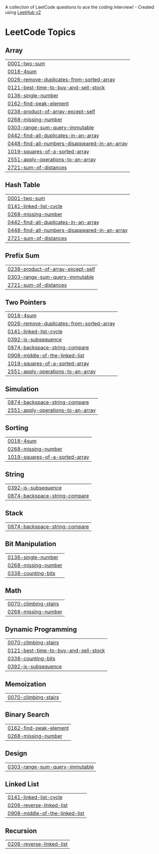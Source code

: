 A collection of LeetCode questions to ace the coding interview! - Created using [LeetHub v2](https://github.com/arunbhardwaj/LeetHub-2.0)
<!---LeetCode Topics Start-->
# LeetCode Topics
## Array
|  |
| ------- |
| [0001-two-sum](https://github.com/rahulhalder123-456/Leetcode/tree/master/0001-two-sum) |
| [0018-4sum](https://github.com/rahulhalder123-456/Leetcode/tree/master/0018-4sum) |
| [0026-remove-duplicates-from-sorted-array](https://github.com/rahulhalder123-456/Leetcode/tree/master/0026-remove-duplicates-from-sorted-array) |
| [0121-best-time-to-buy-and-sell-stock](https://github.com/rahulhalder123-456/Leetcode/tree/master/0121-best-time-to-buy-and-sell-stock) |
| [0136-single-number](https://github.com/rahulhalder123-456/Leetcode/tree/master/0136-single-number) |
| [0162-find-peak-element](https://github.com/rahulhalder123-456/Leetcode/tree/master/0162-find-peak-element) |
| [0238-product-of-array-except-self](https://github.com/rahulhalder123-456/Leetcode/tree/master/0238-product-of-array-except-self) |
| [0268-missing-number](https://github.com/rahulhalder123-456/Leetcode/tree/master/0268-missing-number) |
| [0303-range-sum-query-immutable](https://github.com/rahulhalder123-456/Leetcode/tree/master/0303-range-sum-query-immutable) |
| [0442-find-all-duplicates-in-an-array](https://github.com/rahulhalder123-456/Leetcode/tree/master/0442-find-all-duplicates-in-an-array) |
| [0448-find-all-numbers-disappeared-in-an-array](https://github.com/rahulhalder123-456/Leetcode/tree/master/0448-find-all-numbers-disappeared-in-an-array) |
| [1019-squares-of-a-sorted-array](https://github.com/rahulhalder123-456/Leetcode/tree/master/1019-squares-of-a-sorted-array) |
| [2551-apply-operations-to-an-array](https://github.com/rahulhalder123-456/Leetcode/tree/master/2551-apply-operations-to-an-array) |
| [2721-sum-of-distances](https://github.com/rahulhalder123-456/Leetcode/tree/master/2721-sum-of-distances) |
## Hash Table
|  |
| ------- |
| [0001-two-sum](https://github.com/rahulhalder123-456/Leetcode/tree/master/0001-two-sum) |
| [0141-linked-list-cycle](https://github.com/rahulhalder123-456/Leetcode/tree/master/0141-linked-list-cycle) |
| [0268-missing-number](https://github.com/rahulhalder123-456/Leetcode/tree/master/0268-missing-number) |
| [0442-find-all-duplicates-in-an-array](https://github.com/rahulhalder123-456/Leetcode/tree/master/0442-find-all-duplicates-in-an-array) |
| [0448-find-all-numbers-disappeared-in-an-array](https://github.com/rahulhalder123-456/Leetcode/tree/master/0448-find-all-numbers-disappeared-in-an-array) |
| [2721-sum-of-distances](https://github.com/rahulhalder123-456/Leetcode/tree/master/2721-sum-of-distances) |
## Prefix Sum
|  |
| ------- |
| [0238-product-of-array-except-self](https://github.com/rahulhalder123-456/Leetcode/tree/master/0238-product-of-array-except-self) |
| [0303-range-sum-query-immutable](https://github.com/rahulhalder123-456/Leetcode/tree/master/0303-range-sum-query-immutable) |
| [2721-sum-of-distances](https://github.com/rahulhalder123-456/Leetcode/tree/master/2721-sum-of-distances) |
## Two Pointers
|  |
| ------- |
| [0018-4sum](https://github.com/rahulhalder123-456/Leetcode/tree/master/0018-4sum) |
| [0026-remove-duplicates-from-sorted-array](https://github.com/rahulhalder123-456/Leetcode/tree/master/0026-remove-duplicates-from-sorted-array) |
| [0141-linked-list-cycle](https://github.com/rahulhalder123-456/Leetcode/tree/master/0141-linked-list-cycle) |
| [0392-is-subsequence](https://github.com/rahulhalder123-456/Leetcode/tree/master/0392-is-subsequence) |
| [0874-backspace-string-compare](https://github.com/rahulhalder123-456/Leetcode/tree/master/0874-backspace-string-compare) |
| [0908-middle-of-the-linked-list](https://github.com/rahulhalder123-456/Leetcode/tree/master/0908-middle-of-the-linked-list) |
| [1019-squares-of-a-sorted-array](https://github.com/rahulhalder123-456/Leetcode/tree/master/1019-squares-of-a-sorted-array) |
| [2551-apply-operations-to-an-array](https://github.com/rahulhalder123-456/Leetcode/tree/master/2551-apply-operations-to-an-array) |
## Simulation
|  |
| ------- |
| [0874-backspace-string-compare](https://github.com/rahulhalder123-456/Leetcode/tree/master/0874-backspace-string-compare) |
| [2551-apply-operations-to-an-array](https://github.com/rahulhalder123-456/Leetcode/tree/master/2551-apply-operations-to-an-array) |
## Sorting
|  |
| ------- |
| [0018-4sum](https://github.com/rahulhalder123-456/Leetcode/tree/master/0018-4sum) |
| [0268-missing-number](https://github.com/rahulhalder123-456/Leetcode/tree/master/0268-missing-number) |
| [1019-squares-of-a-sorted-array](https://github.com/rahulhalder123-456/Leetcode/tree/master/1019-squares-of-a-sorted-array) |
## String
|  |
| ------- |
| [0392-is-subsequence](https://github.com/rahulhalder123-456/Leetcode/tree/master/0392-is-subsequence) |
| [0874-backspace-string-compare](https://github.com/rahulhalder123-456/Leetcode/tree/master/0874-backspace-string-compare) |
## Stack
|  |
| ------- |
| [0874-backspace-string-compare](https://github.com/rahulhalder123-456/Leetcode/tree/master/0874-backspace-string-compare) |
## Bit Manipulation
|  |
| ------- |
| [0136-single-number](https://github.com/rahulhalder123-456/Leetcode/tree/master/0136-single-number) |
| [0268-missing-number](https://github.com/rahulhalder123-456/Leetcode/tree/master/0268-missing-number) |
| [0338-counting-bits](https://github.com/rahulhalder123-456/Leetcode/tree/master/0338-counting-bits) |
## Math
|  |
| ------- |
| [0070-climbing-stairs](https://github.com/rahulhalder123-456/Leetcode/tree/master/0070-climbing-stairs) |
| [0268-missing-number](https://github.com/rahulhalder123-456/Leetcode/tree/master/0268-missing-number) |
## Dynamic Programming
|  |
| ------- |
| [0070-climbing-stairs](https://github.com/rahulhalder123-456/Leetcode/tree/master/0070-climbing-stairs) |
| [0121-best-time-to-buy-and-sell-stock](https://github.com/rahulhalder123-456/Leetcode/tree/master/0121-best-time-to-buy-and-sell-stock) |
| [0338-counting-bits](https://github.com/rahulhalder123-456/Leetcode/tree/master/0338-counting-bits) |
| [0392-is-subsequence](https://github.com/rahulhalder123-456/Leetcode/tree/master/0392-is-subsequence) |
## Memoization
|  |
| ------- |
| [0070-climbing-stairs](https://github.com/rahulhalder123-456/Leetcode/tree/master/0070-climbing-stairs) |
## Binary Search
|  |
| ------- |
| [0162-find-peak-element](https://github.com/rahulhalder123-456/Leetcode/tree/master/0162-find-peak-element) |
| [0268-missing-number](https://github.com/rahulhalder123-456/Leetcode/tree/master/0268-missing-number) |
## Design
|  |
| ------- |
| [0303-range-sum-query-immutable](https://github.com/rahulhalder123-456/Leetcode/tree/master/0303-range-sum-query-immutable) |
## Linked List
|  |
| ------- |
| [0141-linked-list-cycle](https://github.com/rahulhalder123-456/Leetcode/tree/master/0141-linked-list-cycle) |
| [0206-reverse-linked-list](https://github.com/rahulhalder123-456/Leetcode/tree/master/0206-reverse-linked-list) |
| [0908-middle-of-the-linked-list](https://github.com/rahulhalder123-456/Leetcode/tree/master/0908-middle-of-the-linked-list) |
## Recursion
|  |
| ------- |
| [0206-reverse-linked-list](https://github.com/rahulhalder123-456/Leetcode/tree/master/0206-reverse-linked-list) |
<!---LeetCode Topics End-->